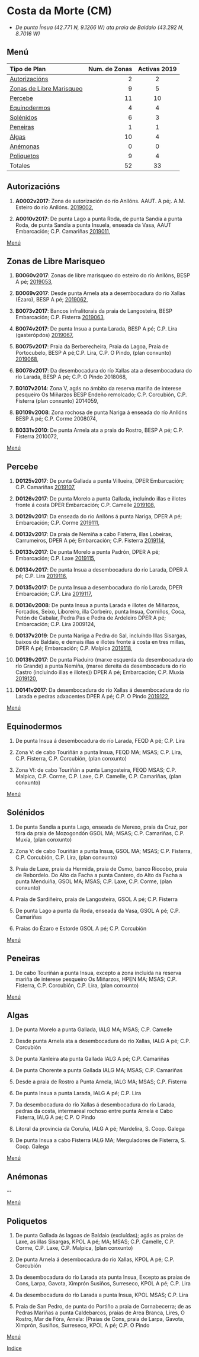 
# Costa da Morte (CM)

* _De punta Ínsua (42.771 N, 9.1266 W) ata praia de Baldaio (43.292 N, 8.7016 W)_

## Menú


|Tipo de Plan | Num. de Zonas| Activas 2019 |
|:------------|--------------:|:-----------:|
|[Autorizacións](#Autorizacións)| 2 | 2 |
|[Zonas de Libre Marisqueo](#Zonas_de_Libre_Marisqueo)| 9 | 5 |
|[Percebe](#Percebe)| 11 | 10 |
|[Equinodermos](#Equinodermos)| 4 | 4 |
|[Solénidos](#Solénidos)| 6 | 3 |
|[Peneiras](#Peneiras)| 1 | 1 |
|[Algas](#Algas)| 10 | 4 |
|[Anémonas](#Anémonas)| 0 | 0 |
|[Poliquetos](#Poliquetos)| 9 | 4 |
|Totales| 52 | 33 |


## Autorizacións

1. __A0002v2017__: Zona de autorización do río Anllóns. AAUT. A pé;. A.M. Esteiro do río Anllóns. [2019002](https://galirema.wikia.org/es/wiki/Pexma2019AAUT002),

1. __A0010v2017__: De punta Lago a punta Roda, de punta Sandía a punta Roda, de punta Sandía a punta Insuela, enseada da Vasa, AAUT Embarcación; C.P. Camariñas [2019011](https://galirema.wikia.org/es/wiki/Pexma2019AAUT011),

[Menú](#Menú)


## Zonas de Libre Marisqueo


1. __B0060v2017__: Zonas de libre marisqueo do esteiro do río Anllóns, BESP A pé; [2019053](https://galirema.wikia.org/es/wiki/Pexma2019BESP053),

1. __B0069v2017__: Desde punta Arnela ata a desembocadura do río Xallas (Ézaro), BESP A pé; [2019062](https://galirema.wikia.org/es/wiki/Pexma2019BESP062),

1. __B0073v2017__: Bancos infralitorais da praia de Langosteira, BESP Embarcación; C.P. Fisterra [2019063](https://galirema.wikia.org/es/wiki/Pexma2019BESP063),

1. __B0074v2017__: De punta Insua a punta Larada, BESP A pé; C.P. Lira (gasterópdos) [2019067](https://galirema.wikia.org/es/wiki/Pexma2019BESP067),

1. __B0075v2017__: Praia da Berberecheira, Praia  da Lagoa, Praia de Portocubelo, BESP A pé;C.P. Lira, C.P. O Pindo, (plan conxunto) [2019068](https://galirema.wikia.org/es/wiki/Pexma2019BESP068),

1. __B0078v2017__: Da desembocadura do río Xallas ata a desembocadura do río Larada, BESP A pé; C.P. O Pindo 2018068,

1. __B0107v2014__: Zona V, agás no ámbito da reserva mariña de interese pesqueiro Os Miñarzos BESP Endeño remolcado; C.P. Corcubión, C.P. Fisterra (plan conxunto) 2014059,

1. __B0109v2008__: Zona rochosa de punta Nariga á enseada do río Anllóns BESP A pé; C.P. Corme 2008074,

1. __B0331v2010__: De punta Arnela ata a praia do Rostro, BESP A pé; C.P. Fisterra 2010072,

[Menú](#Menú)


## Percebe


1. __D0125v2017__: De punta Gallada a punta Villueira, DPER Embarcación; C.P. Camariñas [2019107](https://galirema.wikia.org/es/wiki/Pexma2019DPER107),

1. __D0126v2017__: De punta Morelo a punta Gallada, incluíndo illas e illotes fronte á costa DPER Embarcación; C.P. Camelle [2019108](https://galirema.wikia.org/es/wiki/Pexma2019DPER108),

1. __D0129v2017__: Da enseada do río Anllóns á punta Nariga, DPER A pé; Embarcación; C.P. Corme [2019111](https://galirema.wikia.org/es/wiki/Pexma2019DPER111),

1. __D0132v2017__: Da praia de Nemiña a cabo Fisterra, illas Lobeiras, Carrumeiros, DPER A pé; Embarcación; C.P. Fisterra [2019114](https://galirema.wikia.org/es/wiki/Pexma2019DPER114),

1. __D0133v2017__: De punta Morelo a punta Padrón, DPER A pé; Embarcación; C.P. Laxe [2019115](https://galirema.wikia.org/es/wiki/Pexma2019DPER115),

1. __D0134v2017__: De punta Insua a desembocadura do río Larada, DPER A pé; C.P. Lira [2019116](https://galirema.wikia.org/es/wiki/Pexma2019DPER116),

1. __D0135v2017__: De punta Insua a desembocadura do río Larada, DPER Embarcación; C.P. Lira [2019117](https://galirema.wikia.org/es/wiki/Pexma2019DPER117),

1. __D0136v2008__: De punta Insua a punta Larada e illotes de Miñarzos, Forcados, Seixo, Liboreiro, illa Corbeiro, punta Insua, Corniños, Coca, Petón de Cabalar, Pedra Pas e Pedra de Ardeleiro DPER A pé; Embarcación; C.P. Lira 2009124,

1. __D0137v2019__: De punta Nariga a Pedra do Sal, incluíndo Illas Sisargas, baixos de Baldaio, e demais illas e illotes fronte á costa en tres millas, DPER A pé; Embarcación; C.P. Malpica [2019118](https://galirema.wikia.org/es/wiki/Pexma2019DPER118),

1. __D0139v2017__: De punta Piaduiro (marxe esquerda da desembocadura do río Grande) a punta Nemiña, (marxe dereita da desembocadura do río Castro (incluíndo illas e illotes)) DPER A pé; Embarcación; C.P. Muxía [2019120](https://galirema.wikia.org/es/wiki/Pexma2019DPER120),

1. __D0141v2017__: Da desembocadura do río Xallas á desembocadura do río Larada e pedras adxacentes DPER A pé; C.P. O Pindo [2019122](https://galirema.wikia.org/es/wiki/Pexma2019DPER122),

[Menú](#Menú)


## Equinodermos


1. De punta Insua á desembocadura do río Larada, FEQD A pé; C.P. Lira

1. Zona V: de cabo Touriñán a punta Insua, FEQD MA; MSAS; C.P. Lira, C.P. Fisterra, C.P. Corcubión, (plan conxunto)

1. Zona VI: de cabo Touriñán a punta Langosteira, FEQD MSAS; C.P. Malpica, C.P. Corme, C.P. Laxe, C.P. Camelle, C.P. Camariñas, (plan conxunto)

[Menú](#Menú)


## Solénidos


1. De punta Sandía a punta Lago, enseada de Merexo, praia da Cruz, por fóra da praia de Mozogondón GSOL MA; MSAS; C.P. Camariñas, C.P. Muxía, (plan conxunto)

1. Zona V: de cabo Touriñán a punta Insua, GSOL MA; MSAS; C.P. Fisterra, C.P. Corcubión, C.P. Lira, (plan conxunto)

1. Praia de Laxe, praia da Hermida, praia de Osmo, banco Riocobo, praia de Rebordelo. Do Alto da Facha a punta Cantero, do Alto da Facha a punta Menduiña, GSOL MA; MSAS; C.P. Laxe, C.P. Corme, (plan conxunto)

1. Praia de Sardiñeiro, praia de Langosteira, GSOL A pé; C.P. Fisterra

1. De punta Lago a punta da Roda, enseada da Vasa, GSOL A pé; C.P. Camariñas

1. Praias do Ézaro e Estorde GSOL A pé; C.P. Corcubión

[Menú](#Menú)


## Peneiras


1. De cabo Touriñán a punta Insua, excepto a zona incluída na reserva mariña de interese pesqueiro Os Miñarzos, HPEN MA; MSAS; C.P. Fisterra, C.P. Corcubión, C.P. Lira, (plan conxunto)

[Menú](#Menú)


## Algas


1. De punta Morelo a punta Gallada, IALG MA; MSAS; C.P. Camelle

1. Desde punta Arnela ata a desembocadura do río Xallas, IALG A pé; C.P. Corcubión

1. De punta Xanleira ata punta Gallada IALG A pé; C.P. Camariñas

1. De punta Chorente a punta Gallada IALG MA; MSAS; C.P. Camariñas

1. Desde a praia de Rostro a Punta Arnela, IALG MA; MSAS; C.P. Fisterra

1. De punta Insua a punta Larada, IALG A pé; C.P. Lira

1. Da desembocadura do río Xallas á desembocadura do río Larada, pedras da costa, intermareal rochoso entre punta Arnela e Cabo Fisterra, IALG A pé; C.P. O Pindo

1. Litoral da provincia da Coruña, IALG A pé; Mardelira, S. Coop. Galega

1. De punta Insua a cabo Fisterra IALG MA; Merguladores de Fisterra, S. Coop. Galega

[Menú](#Menú)


## Anémonas


 --

[Menú](#Menú)


## Poliquetos


1. De punta Gallada ás lagoas de Baldaio (excluídas); agás as praias de Laxe, as illas Sisargas, KPOL A pé; MA; MSAS; C.P. Camelle, C.P. Corme, C.P. Laxe, C.P. Malpica, (plan conxunto)

1. De punta Arnela á desembocadura do río Xallas, KPOL A pé; C.P. Corcubión

1. Da desembocadura do río Larada ata punta Insua, Excepto as praias de Cons, Larpa, Gavota, Ximprón Susiños, Surreseco, KPOL A pé; C.P. Lira

1. Da desembocadura do río Larada a punta Insua, KPOL MSAS; C.P. Lira

1. Praia de San Pedro, de punta do Portiño a praia de Cornabecerra; de as Pedras Mariñas a punta Caldebarcos, praias de Area Branca, Lires, O Rostro, Mar de Fóra, Arnela: (Praias de Cons, praia de Larpa, Gavota, Ximprón, Susiños, Surreseco, KPOL A pé; C.P. O Pindo

[Menú](#Menú)



[Indice](indicesZonasProduccion.md)




 [Sigremar]: https://goo.gl/glKrkM
 [plans anuais de explotación]: http://goo.gl/4k6J1

